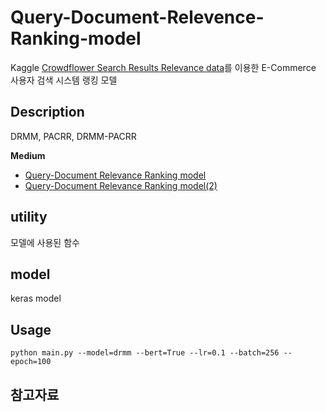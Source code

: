 # Query-Document-Relevence-Ranking-model

Kaggle [Crowdflower Search Results Relevance data](https://www.kaggle.com/c/crowdflower-search-relevance)를 이용한 E-Commerce 사용자 검색 시스템 랭킹 모델

## Description
DRMM, PACRR, DRMM-PACRR 

**Medium** 
+ [Query-Document Relevance Ranking model](https://medium.com/@tnsgh0101/query-document-relevence-ranking-model-596c8571b84)
+ [Query-Document Relevance Ranking model(2)](https://medium.com/@tnsgh0101/query-document-relevence-ranking-model-2-b50af71b2ca7)


## utility
모델에 사용된 함수

## model
keras model

## Usage
```
python main.py --model=drmm --bert=True --lr=0.1 --batch=256 --epoch=100
```

## 참고자료 
